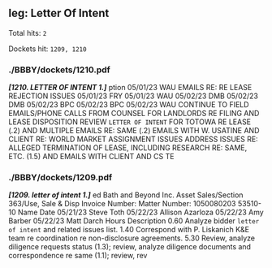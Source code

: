 
## leg: Letter Of Intent

Total hits: `2`

Dockets hit: `1209, 1210`

### ./BBBY/dockets/1210.pdf
***[1210. LETTER OF INTENT 1.]*** ption 05/01/23 WAU EMAILS RE: RE LEASE REJECTION ISSUES 05/01/23 FRY 05/01/23 WAU 05/02/23 DMB 05/02/23 DMB 05/02/23 BPC 05/02/23 BPC 05/02/23 WAU CONTINUE TO FIELD EMAILS/PHONE CALLS FROM COUNSEL FOR LANDLORDS RE FILING AND LEASE DISPOSITION REVIEW `LETTER OF INTENT` FOR TOTOWA RE LEASE (.2) AND MULTIPLE EMAILS RE: SAME (.2) EMAILS WITH W. USATINE AND CLIENT RE: WORLD MARKET ASSIGNMENT ISSUES ADDRESS ISSUES RE: ALLEGED TERMINATION OF LEASE, INCLUDING RESEARCH RE: SAME, ETC. (1.5) AND EMAILS WITH CLIENT AND CS TE


### ./BBBY/dockets/1209.pdf
***[1209. letter of intent 1.]*** ed Bath and Beyond Inc. Asset Sales/Section 363/Use, Sale & Disp Invoice Number: Matter Number: 1050080203 53510-10 Name Date 05/21/23 Steve Toth 05/22/23 Allison Azarloza 05/22/23 Amy Barber 05/22/23 Matt Darch Hours Description 0.60 Analyze bidder `letter of intent` and related issues list. 1.40 Correspond with P. Liskanich K&E team re coordination re non-disclosure agreements. 5.30 Review, analyze diligence requests status (1.3); review, analyze diligence documents and correspondence re same (1.1); review, rev

